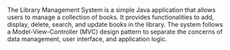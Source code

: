 The Library Management System is a simple Java application that allows users to manage a collection of books. It provides functionalities to add, display, delete, search, and update books in the library. The system follows a Model-View-Controller (MVC) design pattern to separate the concerns of data management, user interface, and application logic.
